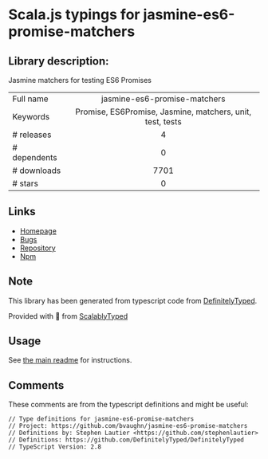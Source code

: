 
# Scala.js typings for jasmine-es6-promise-matchers


## Library description:
Jasmine matchers for testing ES6 Promises

|                    |                 |
| ------------------ | :-------------: |
| Full name          | jasmine-es6-promise-matchers |
| Keywords           | Promise, ES6Promise, Jasmine, matchers, unit, test, tests |
| # releases         | 4 |
| # dependents       | 0 |
| # downloads        | 7701 |
| # stars            | 0 |

## Links
- [Homepage](https://github.com/bvaughn/jasmine-es6-promise-matchers)
- [Bugs](https://github.com/bvaughn/jasmine-es6-promise-matchers/issues)
- [Repository](https://github.com/bvaughn/jasmine-es6-promise-matchers)
- [Npm](https://www.npmjs.com/package/jasmine-es6-promise-matchers)
    


## Note
This library has been generated from typescript code from [DefinitelyTyped](https://definitelytyped.org).

Provided with :purple_heart: from [ScalablyTyped](https://github.com/oyvindberg/ScalablyTyped)

## Usage
See [the main readme](../../readme.md) for instructions.

## Comments

These comments are from the typescript definitions and might be useful:
```
// Type definitions for jasmine-es6-promise-matchers
// Project: https://github.com/bvaughn/jasmine-es6-promise-matchers
// Definitions by: Stephen Lautier <https://github.com/stephenlautier>
// Definitions: https://github.com/DefinitelyTyped/DefinitelyTyped
// TypeScript Version: 2.8

```

